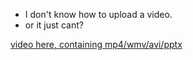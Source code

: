 * I don't know how to upload a video.
* or it just cant?

[video here, containing mp4/wmv/avi/pptx](https://www.dropbox.com/home/NordlingLab_Course_ScientificInformation/Video_2022)
